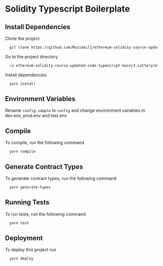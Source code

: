 # Solidity Typescript Boilerplate

## Install Dependencies

Clone the project

```bash
  git clone https://github.com/Muzzamil1/ethereum-solidity-course-updated-code-typescript.git
```

Go to the project directory

```bash
  cd ethereum-solidity-course-updated-code-typescript-main/2.Lottery/ethereum

```

Install dependencies

```bash
  yarn install
```

## Environment Variables

Rename `config.sample` to `config` and change environment variables in dev.env, prod.env and test.env

## Compile

To compile, run the following command

```bash
  yarn compile
```

## Generate Contract Types

To generate contract types, run the following command

```bash
  yarn generate-types
```

## Running Tests

To run tests, run the following command

```bash
  yarn test
```

## Deployment

To deploy this project run

```bash
  yarn deploy
```
